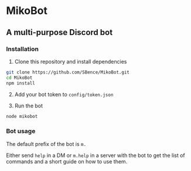 # MikoBot
## A multi-purpose Discord bot

### Installation

1. Clone this repository and install dependencies

```sh
git clone https://github.com/SBence/MikoBot.git
cd MikoBot
npm install
```

2. Add your bot token to `config/token.json`

3. Run the bot

```sh
node mikobot
```

### Bot usage

The default prefix of the bot is `m.`

Either send `help` in a DM or `m.help` in a server with the bot to get the list of commands and a short guide on how to use them.
